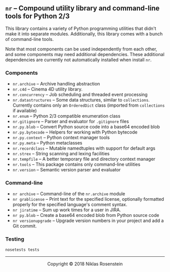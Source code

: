 ## `nr` &ndash; Compound utility library and command-line tools for Python 2/3

This library contains a variety of Python programming utilities that didn't
make it into separate modules. Additionally, this library comes with a bunch
of command-line tools.

Note that most components can be used independently from each other, and some
components may need additional dependencies. These additional dependencies are
currently not automatically installed when install `nr`.

### Components

* `nr.archive` &ndash; Archive handling abstraction
* `nr.c4d` &ndash; Cinema 4D utility library.
* `nr.concurrency` &ndash; Job scheduling and threaded event processing
* `nr.datastructures` &ndash; Some data structures, similar to `collections`.
  Currently contains only an `OrderedDict` class (imported from `collections`
  if available)
* `nr.enum` &ndash; Python 2/3 compatible enumeration class
* `nr.gitignore` &ndash; Parser and evaluator for `.gitignore` files
* `nr.py.blob` &ndash; Convert Python source code into a base64 encoded blob
* `nr.py.bytecode` &ndash; Helpers for working with Python bytecode
* `nr.py.context` &ndash; Python context manager tools
* `nr.py.meta` &ndash; Python metaclasses
* `nr.recordclass` &ndash; Mutable namedtuples with support for default args
* `nr.strex` &ndash; String scanning and lexing facilities
* `nr.tempfile` &ndash; A better temporary file and directory context manager
* `nr.tools` &ndash; This package contains only command-line utilities
* `nr.version` &ndash; Semantic version parser and evaluator

### Command-line

* `nr archive` &ndash; Command-line of the `nr.archive` module
* `nr grablicense` &ndash; Print text for the specified license, optionally
  formatted properly for the specified language's comment syntax.
* `nr jiratime` &ndash; Sum up work times for a user in JIRA.
* `nr py.blob` &ndash; Create a base64 encoded blob from Python source code
* `nr versionupgrade` &ndash; Upgrade version numbers in your project and
  add a Git commit.

### Testing

    nosetests tests

---

<p align="center">Copyright &copy; 2018 Niklas Rosenstein</p>
